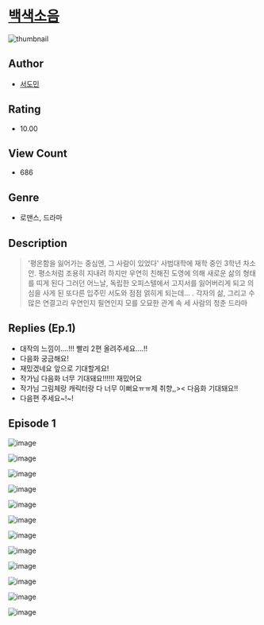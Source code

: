 # [백색소음](https://comic.naver.com/challenge/list?titleId=811298)
![thumbnail](https://image-comic.pstatic.net/user_contents_data/challenge_comic/2023/05/25/366494/upload_7004558002344911669_480x623.jpeg)

## Author
- [서도민](https://comic.naver.com/artistTitle?id=366494)

## Rating
- 10.00

## View Count
- 686

## Genre
- 로맨스, 드라마

## Description
> '평온함을 잃어가는 중심엔, 그 사람이 있었다' 사범대학에 재학 중인 3학년 차소안. 평소처럼 조용히 지내려 하지만 우연히 친해진 도영에 의해 새로운 삶의 형태를 띠게 된다 그러던 어느날, 독립한 오피스텔에서 고지서를 잃어버리게 되고 의심을 사게 된 또다른 입주민 서도와 점점 얽히게 되는데... . 각자의 삶, 그리고 수많은 연결고리 우연인지 필연인지 모를 오묘한 관계 속 세 사람의 청춘 드라마

## Replies (Ep.1)
- 대작의 느낌이....!!! 빨리 2편 올려주세요....!!
- 다음화 궁금해요!
- 재밌겠네요 앞으로 기대할게요!
- 작가님 다음화 너무 기대돼요!!!!!! 재밌어요
- 작가님 그림체랑 캐릭터랑 다 너무 이뻐요ㅠㅠ제 취향,,>< 다음화 기대돼요!!
- 다음편 주세요~!~!

## Episode 1
![image](https://image-comic.pstatic.net/user_contents_data/challenge_comic/2023/05/25/366494/upload_3472382387200144696.jpeg)

![image](https://image-comic.pstatic.net/user_contents_data/challenge_comic/2023/05/25/366494/upload_7161393247974275122.jpeg)

![image](https://image-comic.pstatic.net/user_contents_data/challenge_comic/2023/05/25/366494/upload_7221579393492334897.jpeg)

![image](https://image-comic.pstatic.net/user_contents_data/challenge_comic/2023/05/25/366494/upload_4121693288819471156.jpeg)

![image](https://image-comic.pstatic.net/user_contents_data/challenge_comic/2023/05/25/366494/upload_3631081308424583479.jpeg)

![image](https://image-comic.pstatic.net/user_contents_data/challenge_comic/2023/05/25/366494/upload_3617624382122570340.jpeg)

![image](https://image-comic.pstatic.net/user_contents_data/challenge_comic/2023/05/25/366494/upload_3558517939809367139.jpeg)

![image](https://image-comic.pstatic.net/user_contents_data/challenge_comic/2023/05/25/366494/upload_7293357930650416435.jpeg)

![image](https://image-comic.pstatic.net/user_contents_data/challenge_comic/2023/05/25/366494/upload_7017513543540423011.jpeg)

![image](https://image-comic.pstatic.net/user_contents_data/challenge_comic/2023/05/25/366494/upload_3832622877214335282.jpeg)

![image](https://image-comic.pstatic.net/user_contents_data/challenge_comic/2023/05/25/366494/upload_3486738517214127417.jpeg)

![image](https://image-comic.pstatic.net/user_contents_data/challenge_comic/2023/05/25/366494/upload_7016942700245431609.jpeg)
